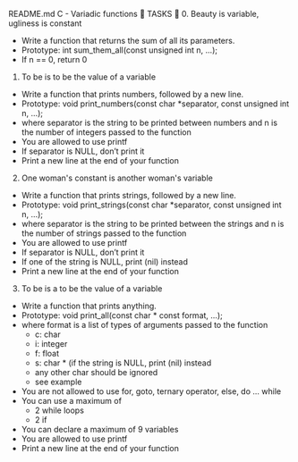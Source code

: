 README.md
C - Variadic functions 📁
TASKS 📃
0. Beauty is variable, ugliness is constant
* Write a function that returns the sum of all its parameters.
* Prototype: int sum_them_all(const unsigned int n, ...);
* If n == 0, return 0
1. To be is to be the value of a variable
* Write a function that prints numbers, followed by a new line.
* Prototype: void print_numbers(const char *separator, const unsigned int n, ...);
* where separator is the string to be printed between numbers and n is the number of integers passed to the function
* You are allowed to use printf
* If separator is NULL, don’t print it
* Print a new line at the end of your function
2. One woman's constant is another woman's variable
* Write a function that prints strings, followed by a new line.
* Prototype: void print_strings(const char *separator, const unsigned int n, ...);
* where separator is the string to be printed between the strings and n is the number of strings passed to the function
* You are allowed to use printf
* If separator is NULL, don’t print it
* If one of the string is NULL, print (nil) instead
* Print a new line at the end of your function
3. To be is a to be the value of a variable
* Write a function that prints anything.
* Prototype: void print_all(const char * const format, ...);
* where format is a list of types of arguments passed to the function
    * c: char
    * i: integer
    * f: float
    * s: char * (if the string is NULL, print (nil) instead
    * any other char should be ignored
    * see example
* You are not allowed to use for, goto, ternary operator, else, do ... while
* You can use a maximum of
    * 2 while loops
    * 2 if
* You can declare a maximum of 9 variables
* You are allowed to use printf
* Print a new line at the end of your function


